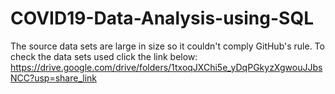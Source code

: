 # COVID19-Data-Analysis-using-SQL
The source data sets are large in size so it couldn't comply GitHub's rule.
To check the data sets used click the link below:
https://drive.google.com/drive/folders/1txoqJXChi5e_yDqPGkyzXgwouJJbsNCC?usp=share_link
